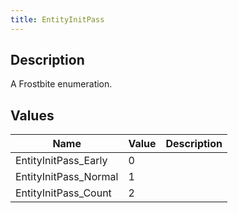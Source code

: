 ```yaml
---
title: EntityInitPass
---
```

## Description

A Frostbite enumeration.

## Values

| Name                   | Value | Description |
| ---------------------- | ----- | ----------- |
| EntityInitPass\_Early  | 0     |             |
| EntityInitPass\_Normal | 1     |             |
| EntityInitPass\_Count  | 2     |             |
